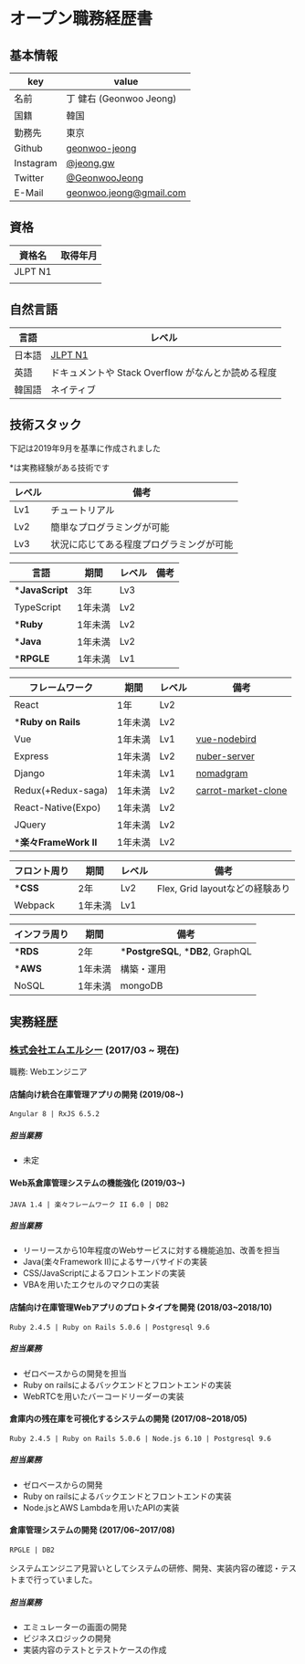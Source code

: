 # オープン職務経歴書

## 基本情報
|key|value|
|---|-----|
|名前|丁 健右 (Geonwoo Jeong)|
|国籍|韓国|
|勤務先|東京|
|Github|[geonwoo-jeong](https://github.com/geonwoo-jeong)|
|Instagram|[@jeong.gw](https://instagram.com/jeong.gw)|
|Twitter|[@GeonwooJeong](https://twitter.com/GeonwooJeong)|
|E-Mail|[geonwoo.jeong@gmail.com](geonwoo.jeong@gmail.com)|

## 資格
|資格名|取得年月|
|------|--------|
|JLPT N1||
|||


## 自然言語
|言語|レベル|
|-----|-----|
|日本語|[JLPT N1](https://www.jlpt.jp/about/levelsummary.html)|
|英語|ドキュメントや Stack Overflow がなんとか読める程度|
|韓国語|ネイティブ|

## 技術スタック

下記は2019年9月を基準に作成されました

*は実務経験がある技術です

|レベル|備考|
|------|----|
|Lv1|チュートリアル|
|Lv2|簡単なプログラミングが可能|
|Lv3|状況に応じてある程度プログラミングが可能|



|言語|期間|レベル|備考|
|----|---|------|----|
|***JavaScript**|3年|Lv3||
|TypeScript|1年未満|Lv2||
|***Ruby**|1年未満|Lv2||
|***Java**|1年未満|Lv2||
|***RPGLE**|1年未満|Lv1||

|フレームワーク|期間|レベル|備考|
|--------------|---|------|----|
|React|1年|Lv2||
|***Ruby on Rails**|1年未満|Lv2||
|Vue|1年未満|Lv1|[vue-nodebird](https://github.com/geonwoo-jeong/vue-nodebird)|
|Express|1年未満|Lv2|[nuber-server](https://github.com/geonwoo-jeong/nuber-server)|
|Django|1年未満|Lv1|[nomadgram](https://github.com/geonwoo-jeong/nomadgram)|
|Redux(+Redux-saga)|1年未満|Lv2|[carrot-market-clone](https://github.com/geonwoo-jeong/carrot-market-clone)|
|React-Native(Expo)|1年未満|Lv2||
|JQuery|1年未満|Lv2||
|***楽々FrameWork II**|1年未満|Lv2||

|フロント周り	|期間|レベル|備考|
|-------------|---|------|----|
|***CSS**|2年|Lv2|Flex, Grid layoutなどの経験あり|
|Webpack|1年未満|Lv1||

|インフラ周り	|期間|備考|
|----|---|----|
|***RDS**|2年|***PostgreSQL**, ***DB2**, GraphQL|
|***AWS**|1年未満|構築・運用|
|NoSQL|1年未満|mongoDB|

## 実務経歴  
### [株式会社エムエルシー](http://www.mizuiwa.co.jp/) (2017/03 ~ 現在)

職務: Webエンジニア

####  店舗向け統合在庫管理アプリの開発 (2019/08~)
```
Angular 8 | RxJS 6.5.2
```
  
##### 担当業務
- 未定

#### Web系倉庫管理システムの機能強化 (2019/03~)
  
  ```
  JAVA 1.4 | 楽々フレームワーク II 6.0 | DB2
  ```
##### 担当業務
- リーリースから10年程度のWebサービスに対する機能追加、改善を担当
- Java(楽々Framework II)によるサーバサイドの実装
- CSS/JavaScriptによるフロントエンドの実装
- VBAを用いたエクセルのマクロの実装

#### 店舗向け在庫管理Webアプリのプロトタイプを開発 (2018/03~2018/10)

  ```
  Ruby 2.4.5 | Ruby on Rails 5.0.6 | Postgresql 9.6
  ```
##### 担当業務
- ゼロベースからの開発を担当
- Ruby on railsによるバックエンドとフロントエンドの実装
- WebRTCを用いたバーコードリーダーの実装

#### 倉庫内の残在庫を可視化するシステムの開発 (2017/08~2018/05)

  ```
  Ruby 2.4.5 | Ruby on Rails 5.0.6 | Node.js 6.10 | Postgresql 9.6
  ```
##### 担当業務
- ゼロベースからの開発
- Ruby on railsによるバックエンドとフロントエンドの実装
- Node.jsとAWS Lambdaを用いたAPIの実装

#### 倉庫管理システムの開発 (2017/06~2017/08)
```
RPGLE | DB2
```
システムエンジニア見習いとしてシステムの研修、開発、実装内容の確認・テストまで行っていました。
##### 担当業務
- エミュレーターの画面の開発
- ビジネスロジックの開発
- 実装内容のテストとテストケースの作成

